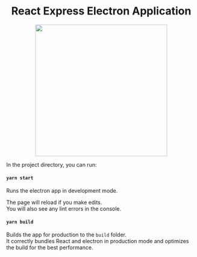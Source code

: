 <h1 align="center">React Express Electron Application</h1>

<p align="center">
<img src="/screenshot.PNG" width="350">
</p>

In the project directory, you can run:

#### `yarn start`

Runs the electron app in development mode.<br />

The page will reload if you make edits.<br />
You will also see any lint errors in the console.

#### `yarn build`

Builds the app for production to the `build` folder.<br />
It correctly bundles React and electron in production mode and optimizes the build for the best performance.
